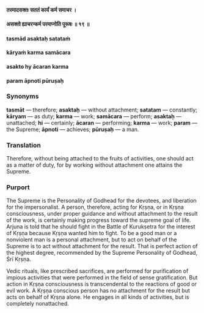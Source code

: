 #### तस्मादसक्तः सततं कार्यं कर्म समाचर ।
#### असक्तो ह्याचरन्कर्म परमाप्नोति पूरूषः ॥ १९ ॥

#### tasmād asaktaḥ satataṁ
#### kāryaṁ karma samācara
#### asakto hy ācaran karma
#### param āpnoti pūruṣaḥ

### Synonyms

**tasmāt** — therefore; **asaktaḥ** — without attachment; **satatam** — constantly; **kāryam** — as duty; **karma** — work; **samācara** — perform; **asaktaḥ** — unattached; **hi** — certainly; **ācaran** — performing; **karma** — work; **param** — the Supreme; **āpnoti** — achieves; **pūruṣaḥ** — a man.

### Translation

Therefore, without being attached to the fruits of activities, one should act as a matter of duty, for by working without attachment one attains the Supreme.

### Purport

The Supreme is the Personality of Godhead for the devotees, and liberation for the impersonalist. A person, therefore, acting for Kṛṣṇa, or in Kṛṣṇa consciousness, under proper guidance and without attachment to the result of the work, is certainly making progress toward the supreme goal of life. Arjuna is told that he should fight in the Battle of Kurukṣetra for the interest of Kṛṣṇa because Kṛṣṇa wanted him to fight. To be a good man or a nonviolent man is a personal attachment, but to act on behalf of the Supreme is to act without attachment for the result. That is perfect action of the highest degree, recommended by the Supreme Personality of Godhead, Śrī Kṛṣṇa.

Vedic rituals, like prescribed sacrifices, are performed for purification of impious activities that were performed in the field of sense gratification. But action in Kṛṣṇa consciousness is transcendental to the reactions of good or evil work. A Kṛṣṇa conscious person has no attachment for the result but acts on behalf of Kṛṣṇa alone. He engages in all kinds of activities, but is completely nonattached.